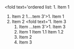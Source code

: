 <fold text='ordered list: 1. Item 1
1. Item 2
1....tem 3'>1. Item 1
1. Item 2
<fold text='1. Item 3
    1. Item ...tem 3'>1. Item 3
    1. <fold text='Item 1
       Item 1.1...m 1.2'>Item 1
       Item 1.1
       Item 1.2</fold>
    1. Item 2
    1. Item 3</fold></fold>